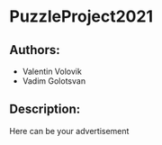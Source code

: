 # PuzzleProject2021

## Authors:
- Valentin Volovik
- Vadim Golotsvan

## Description:

Here can be your advertisement
